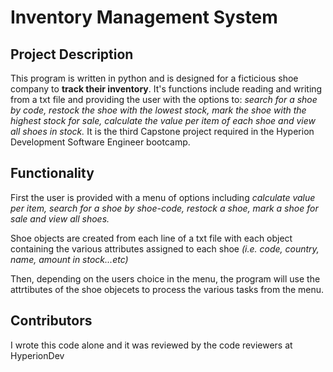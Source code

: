 # Inventory Management System
## Project Description
This program is written in python and is designed for a ficticious shoe company to **track 
their inventory**. It's functions include reading and writing from a txt file and providing
the user with the options to: *search for a shoe by code, restock the shoe with the lowest stock, mark the shoe with the highest stock for sale, calculate the value per item of each shoe and view all shoes in stock.* It is the third Capstone project required in the Hyperion Development Software Engineer bootcamp. 

## Functionality
First the user is provided with a menu of options including *calculate value per item,
search for a shoe by shoe-code, restock a shoe, mark a shoe for sale and view all shoes.*

Shoe objects are created from each line of a txt file with each object containing the
various attributes assigned to each shoe *(i.e. code, country, name, amount in
stock...etc)*

Then, depending on the users choice in the menu, the program will use the attrtibutes of
the shoe objecets to process the various tasks from the menu. 

## Contributors
I wrote this code alone and it was reviewed by the code reviewers at HyperionDev
